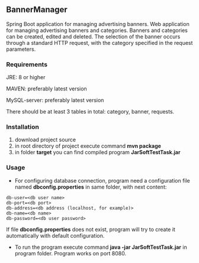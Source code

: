 ## BannerManager

Spring Boot application for managing advertising banners.
Web application for managing advertising banners and categories.
Banners and categories can be created, edited and deleted.
The selection of the banner occurs through a standard HTTP request, with the category specified in the request parameters.

### Requirements

JRE: 8 or higher

MAVEN: preferably latest version

MySQL-server: preferably latest version

There should be at least 3 tables in total: category, banner, requests.

### Installation

1. download project source
2. in root directory of project execute command **mvn package**
3. in folder **target** you can find compiled program **JarSoftTestTask.jar**

### Usage

- For configuring database connection, program need a configuration file named **dbconfig.properties** in same folder, with next content:
```
db-user=<db user name>
db-port=<db port>
db-address=<db address (localhost, for example)>
db-name=<db name>
db-password=<db user password>
```
If file **dbconfig.properties** does not exist, program will try to create it automatically with default configuration.

- To run the program execute command **java -jar JarSoftTestTask.jar** in program folder. Program works on port 8080.

